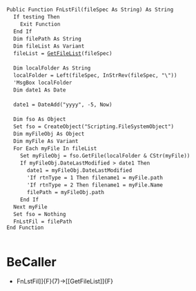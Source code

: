 &nbsp;  &nbsp;  &nbsp;  &nbsp;  
`Public Function FnLstFil(fileSpec As String) As String`  
&nbsp;&nbsp;&nbsp;&nbsp;`If testing Then`  
&nbsp;&nbsp;&nbsp;&nbsp;&nbsp;&nbsp;&nbsp;&nbsp;`Exit Function`  
&nbsp;&nbsp;&nbsp;&nbsp;`End If`  
&nbsp;&nbsp;&nbsp;&nbsp;`Dim filePath As String`  
&nbsp;&nbsp;&nbsp;&nbsp;`Dim fileList As Variant`  
&nbsp;&nbsp;&nbsp;&nbsp;`fileList = `[`GetFileList`](GetFileList)`(fileSpec)`  
&nbsp;  &nbsp;  &nbsp;  &nbsp;  
&nbsp;&nbsp;&nbsp;&nbsp;`Dim localFolder As String`  
&nbsp;&nbsp;&nbsp;&nbsp;`localFolder = Left(fileSpec, InStrRev(fileSpec, "\"))`  
&nbsp;&nbsp;&nbsp;&nbsp;`'MsgBox localFolder`  
&nbsp;&nbsp;&nbsp;&nbsp;`Dim date1 As Date`  
&nbsp;  &nbsp;  &nbsp;  &nbsp;  
&nbsp;&nbsp;&nbsp;&nbsp;`date1 = DateAdd("yyyy", -5, Now)`  
&nbsp;  &nbsp;  &nbsp;  &nbsp;  
&nbsp;&nbsp;&nbsp;&nbsp;`Dim fso As Object`  
&nbsp;&nbsp;&nbsp;&nbsp;`Set fso = CreateObject("Scripting.FileSystemObject")`  
&nbsp;&nbsp;&nbsp;&nbsp;`Dim myFileObj As Object`  
&nbsp;&nbsp;&nbsp;&nbsp;`Dim myFile As Variant`  
&nbsp;&nbsp;&nbsp;&nbsp;`For Each myFile In fileList`  
&nbsp;&nbsp;&nbsp;&nbsp;&nbsp;&nbsp;&nbsp;&nbsp;`Set myFileObj = fso.GetFile(localFolder & CStr(myFile))`  
&nbsp;&nbsp;&nbsp;&nbsp;&nbsp;&nbsp;&nbsp;&nbsp;`If myFileObj.DateLastModified > date1 Then`  
&nbsp;&nbsp;&nbsp;&nbsp;&nbsp;&nbsp;&nbsp;&nbsp;&nbsp;&nbsp;&nbsp;&nbsp;`date1 = myFileObj.DateLastModified`  
&nbsp;&nbsp;&nbsp;&nbsp;&nbsp;&nbsp;&nbsp;&nbsp;&nbsp;&nbsp;&nbsp;&nbsp;`'If rtnType = 1 Then filename1 = myFile.path`  
&nbsp;&nbsp;&nbsp;&nbsp;&nbsp;&nbsp;&nbsp;&nbsp;&nbsp;&nbsp;&nbsp;&nbsp;`'If rtnType = 2 Then filename1 = myFile.Name`  
&nbsp;&nbsp;&nbsp;&nbsp;&nbsp;&nbsp;&nbsp;&nbsp;&nbsp;&nbsp;&nbsp;&nbsp;`filePath = myFileObj.path`  
&nbsp;&nbsp;&nbsp;&nbsp;&nbsp;&nbsp;&nbsp;&nbsp;`End If`  
&nbsp;&nbsp;&nbsp;&nbsp;`Next myFile`  
&nbsp;&nbsp;&nbsp;&nbsp;`Set fso = Nothing`  
&nbsp;&nbsp;&nbsp;&nbsp;`FnLstFil = filePath`  
`End Function`  
&nbsp;  &nbsp;  &nbsp;  &nbsp;  


# BeCaller
- FnLstFil]]{F}(7)->[[GetFileList]]{F}

